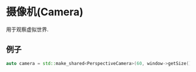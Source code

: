 # 摄像机(Camera)

用于观察虚拟世界.

## 例子
```cpp
auto camera = std::make_shared<PerspectiveCamera>(60, window->getSize().x / window->getSize().y, 0.1f, 500.0f);
```
